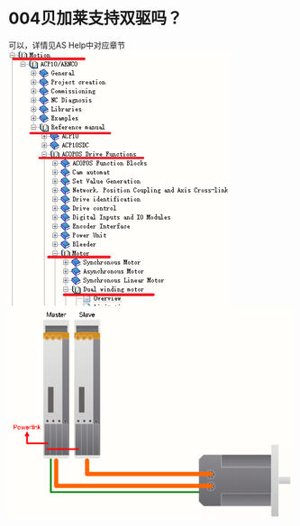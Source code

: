 # 004贝加莱支持双驱吗？
可以，详情见AS Help中对应章节
![Img](./FILES/004贝加莱支持双驱吗？.md/img-20220530143525.png)
![Img](./FILES/004贝加莱支持双驱吗？.md/img-20220530143531.png)
